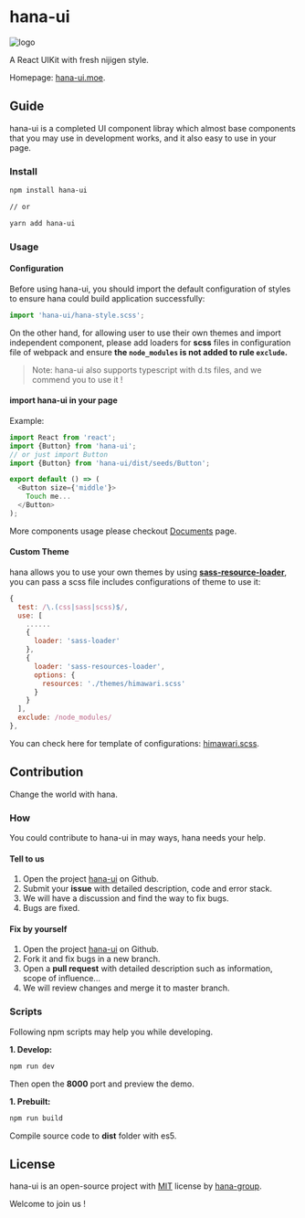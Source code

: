 # hana-ui

![logo](https://github.com/hana-group/hana-ui/raw/master/demo/static/images/logo.png)

A React UIKit with fresh nijigen style.

Homepage: [hana-ui.moe](http://hana-ui.moe).

## Guide

hana-ui is a completed UI component libray which almost base components that you may use in development works, and it also easy to use in your page.

### Install

```bash
npm install hana-ui

// or

yarn add hana-ui
```

### Usage

#### Configuration

Before using hana-ui, you should import the default configuration of styles to ensure hana could build application successfully:  

```js
import 'hana-ui/hana-style.scss';
```

On the other hand, for allowing user to use their own themes and import independent component, please add loaders for **scss** files in configuration file of webpack and ensure **the `node_modules` is not added to rule `exclude`.**

>Note: hana-ui also supports typescript with d.ts files, and we commend you to use it !

#### import hana-ui in your page

Example:

```javascript
import React from 'react';
import {Button} from 'hana-ui';
// or just import Button
import {Button} from 'hana-ui/dist/seeds/Button';

export default () => (
  <Button size={'middle'}>
    Touch me...
  </Button>    
);
```

More components usage please checkout [Documents](https://hana-ui.moe/en/document) page.

#### Custom Theme

hana allows you to use your own themes by using **[sass-resource-loader](https://github.com/shakacode/sass-resources-loader)**, you can pass a scss file includes configurations of theme to use it:  

```js
{
  test: /\.(css|sass|scss)$/,
  use: [
    ......
    {
      loader: 'sass-loader'
    },
    {
      loader: 'sass-resources-loader',
      options: {
        resources: './themes/himawari.scss'
      }
    }
  ],
  exclude: /node_modules/
},
```

You can check here for template of configurations: [himawari.scss](https://github.com/hana-group/hana-ui/blob/master/themes/himawari.scss).


## Contribution

Change the world with hana.

### How

You could contribute to hana-ui in may ways, hana needs your help.

#### Tell to us

1. Open the project [hana-ui](https://github.com/hana-group/hana-ui) on Github.
2. Submit your **issue** with detailed description, code and error stack.
3. We will have a discussion and find the way to fix bugs. 
4. Bugs are fixed.

#### Fix by yourself

1. Open the project [hana-ui](https://github.com/hana-group/hana-ui) on Github.
2. Fork it and fix bugs in a new branch.
3. Open a **pull request** with detailed description such as information, scope of influence...
4. We will review changes and merge it to master branch.

### Scripts

Following npm scripts may help you while developing.

**1. Develop:**

```bash
npm run dev
```

Then open the **8000** port and preview the demo.

**1. Prebuilt:**

```bash
npm run build
```

Compile source code to **dist** folder with es5.

## License

hana-ui is an open-source project with [MIT](https://opensource.org/licenses/MIT) license by [hana-group](https://github.com/hana-group).  

Welcome to join us !
